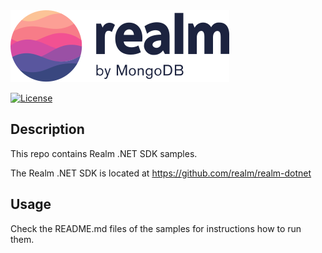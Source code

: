 <picture>
    <source srcset="./media/logo-dark.svg" media="(prefers-color-scheme: dark)" alt="realm by MongoDB">
    <img src="./media/logo.svg" alt="realm by MongoDB">
</picture>

[![License](https://img.shields.io/badge/License-Apache-blue.svg)](LICENSE)

## Description

This repo contains Realm .NET SDK samples.

The Realm .NET SDK is located at https://github.com/realm/realm-dotnet


## Usage
Check the README.md files of the samples for instructions how to run them.